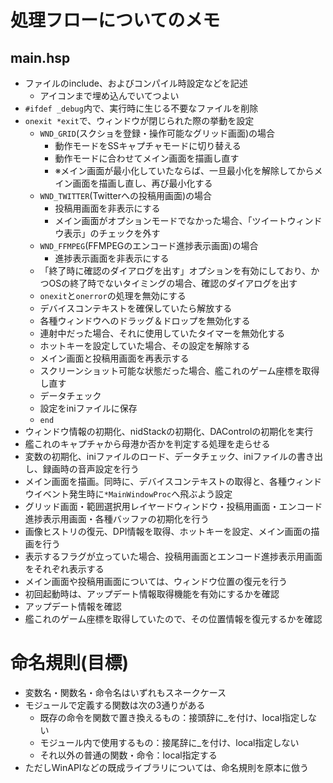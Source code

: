 # 処理フローについてのメモ

## main.hsp

- ファイルのinclude、およびコンパイル時設定などを記述
  - アイコンまで埋め込んでいてつよい
- `#ifdef _debug`内で、実行時に生じる不要なファイルを削除
- `onexit *exit`で、ウィンドウが閉じられた際の挙動を設定
  - `WND_GRID`(スクショを登録・操作可能なグリッド画面)の場合
    - 動作モードをSSキャプチャモードに切り替える
    - 動作モードに合わせてメイン画面を描画し直す
    - ※メイン画面が最小化していたならば、一旦最小化を解除してからメイン画面を描画し直し、再び最小化する
  - `WND_TWITTER`(Twitterへの投稿用画面)の場合
    - 投稿用画面を非表示にする
    - メイン画面がオプションモードでなかった場合、「ツイートウィンドウ表示」のチェックを外す
  - `WND_FFMPEG`(FFMPEGのエンコード進捗表示画面)の場合
    - 進捗表示画面を非表示にする
  - 「終了時に確認のダイアログを出す」オプションを有効にしており、かつOSの終了時でないタイミングの場合、確認のダイアログを出す
  - `onexit`と`onerror`の処理を無効にする
  - デバイスコンテキストを確保していたら解放する
  - 各種ウィンドウへのドラッグ＆ドロップを無効化する
  - 連射中だった場合、それに使用していたタイマーを無効化する
  - ホットキーを設定していた場合、その設定を解除する
  - メイン画面と投稿用画面を再表示する
  - スクリーンショット可能な状態だった場合、艦これのゲーム座標を取得し直す
  - データチェック
  - 設定をiniファイルに保存
  - `end`
- ウィンドウ情報の初期化、nidStackの初期化、DAControlの初期化を実行
- 艦これのキャプチャから母港か否かを判定する処理を走らせる
- 変数の初期化、iniファイルのロード、データチェック、iniファイルの書き出し、録画時の音声設定を行う
- メイン画面を描画。同時に、デバイスコンテキストの取得と、各種ウィンドウイベント発生時に`*MainWindowProc`へ飛ぶよう設定
- グリッド画面・範囲選択用レイヤードウィンドウ・投稿用画面・エンコード進捗表示用画面・各種バッファの初期化を行う
- 画像ヒストリの復元、DPI情報を取得、ホットキーを設定、メイン画面の描画を行う
- 表示するフラグが立っていた場合、投稿用画面とエンコード進捗表示用画面をそれぞれ表示する
- メイン画面や投稿用画面については、ウィンドウ位置の復元を行う
- 初回起動時は、アップデート情報取得機能を有効にするかを確認
- アップデート情報を確認
- 艦これのゲーム座標を取得していたので、その位置情報を復元するかを確認

# 命名規則(目標)

- 変数名・関数名・命令名はいずれもスネークケース
- モジュールで定義する関数は次の3通りがある
  - 既存の命令を関数で置き換えるもの：接頭辞に_を付け、local指定しない
  - モジュール内で使用するもの：接尾辞に_を付け、local指定しない
  - それ以外の普通の関数・命令：local指定する
- ただしWinAPIなどの既成ライブラリについては、命名規則を原本に倣う
